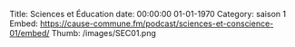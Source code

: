 Title: Sciences et Éducation
date: 00:00:00 01-01-1970
Category: saison 1
Embed: https://cause-commune.fm/podcast/sciences-et-conscience-01/embed/
Thumb: /images/SEC01.png